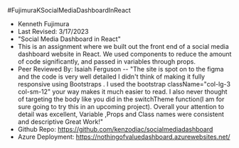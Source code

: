 #FujimuraKSocialMediaDashboardInReact

- Kenneth Fujimura
- Last Revised: 3/17/2023
- "Social Media Dashboard in React"
- This is an assignment where we built out the front end of a social media dashboard website in React. We used components to reduce the amount of code significantly, and passed in variables through props. 
- Peer Reviewed By: Isaiah Ferguson -- "The site is spot on to the figma and the code is very well detailed I didn't think of making it fully responsive using Bootstraps  <Col lg={3} md={4} sm={6} xs={12} >. I used the bootstrap className="col-lg-3 col-sm-12" your way makes it much easier to read. I also never thought of targeting the body like you did in the switchTheme function(I am for sure going to try this in an upcoming project).  Overall your attention to detail was excellent, Variable ,Props and Class names were consistent and descriptive Great Work!"
- Github Repo: https://github.com/kenzodiac/socialmediadashboard
- Azure Deployment: https://nothingofvaluedashboard.azurewebsites.net/
